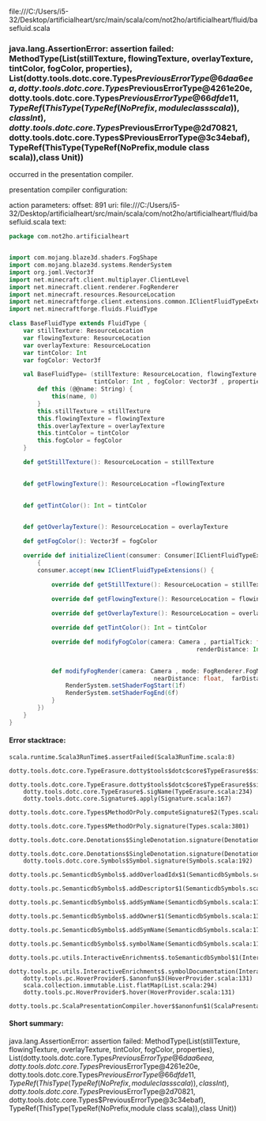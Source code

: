 file:///C:/Users/i5-32/Desktop/artificialheart/src/main/scala/com/not2ho/artificialheart/fluid/basefluid.scala
### java.lang.AssertionError: assertion failed: MethodType(List(stillTexture, flowingTexture, overlayTexture, tintColor, fogColor, properties), List(dotty.tools.dotc.core.Types$PreviousErrorType@6daa6eea, dotty.tools.dotc.core.Types$PreviousErrorType@4261e20e, dotty.tools.dotc.core.Types$PreviousErrorType@66dfde11, TypeRef(ThisType(TypeRef(NoPrefix,module class scala)),class Int), dotty.tools.dotc.core.Types$PreviousErrorType@2d70821, dotty.tools.dotc.core.Types$PreviousErrorType@3c34ebaf), TypeRef(ThisType(TypeRef(NoPrefix,module class scala)),class Unit))

occurred in the presentation compiler.

presentation compiler configuration:


action parameters:
offset: 891
uri: file:///C:/Users/i5-32/Desktop/artificialheart/src/main/scala/com/not2ho/artificialheart/fluid/basefluid.scala
text:
```scala
package com.not2ho.artificialheart


import com.mojang.blaze3d.shaders.FogShape
import com.mojang.blaze3d.systems.RenderSystem
import org.joml.Vector3f
import net.minecraft.client.multiplayer.ClientLevel
import net.minecraft.client.renderer.FogRenderer
import net.minecraft.resources.ResourceLocation
import net.minecraftforge.client.extensions.common.IClientFluidTypeExtensions
import net.minecraftforge.fluids.FluidType

class BaseFluidType extends FluidType {
    var stillTexture: ResourceLocation
    var flowingTexture: ResourceLocation
    var overlayTexture: ResourceLocation
    var tintColor: Int
    var fogColor: Vector3f

    val BaseFluidType= (stillTexture: ResourceLocation, flowingTexture: ResourceLocation, overlayTexture: ResourceLocation ,
                        tintColor: Int , fogColor: Vector3f , properties: Properties ) => {
        def this (@@name: String) {
            this(name, 0)
        }
        this.stillTexture = stillTexture
        this.flowingTexture = flowingTexture
        this.overlayTexture = overlayTexture
        this.tintColor = tintColor
        this.fogColor = fogColor
    }

    def getStillTexture(): ResourceLocation = stillTexture
    

    def getFlowingTexture(): ResourceLocation =flowingTexture
    

    def getTintColor(): Int = tintColor
    

    def getOverlayTexture(): ResourceLocation = overlayTexture

    def getFogColor(): Vector3f = fogColor

    override def initializeClient(consumer: Consumer[IClientFluidTypeExtensions]):void = 
        {
        consumer.accept(new IClientFluidTypeExtensions() {

            override def getStillTexture(): ResourceLocation = stillTexture
            
            override def getFlowingTexture(): ResourceLocation = flowingTexture

            override def getOverlayTexture(): ResourceLocation = overlayTexture

            override def getTintColor(): Int = tintColor

            override def modifyFogColor(camera: Camera , partialTick: float , level: ClientLevel ,
                                                     renderDistance: Int, darkenWorldAmount: float, fluidFogColor: Vector3f):Vector3f = fogColor
        

            def modifyFogRender(camera: Camera , mode: FogRenderer.FogMode , renderDistance: float, partialTick: float,
                                         nearDistance: float,  farDistance: float,  shape: FogShape):void = {
                RenderSystem.setShaderFogStart(1f)
                RenderSystem.setShaderFogEnd(6f)
            }
        })
    }
}
```



#### Error stacktrace:

```
scala.runtime.Scala3RunTime$.assertFailed(Scala3RunTime.scala:8)
	dotty.tools.dotc.core.TypeErasure.dotty$tools$dotc$core$TypeErasure$$sigName(TypeErasure.scala:950)
	dotty.tools.dotc.core.TypeErasure.dotty$tools$dotc$core$TypeErasure$$sigName(TypeErasure.scala:951)
	dotty.tools.dotc.core.TypeErasure$.sigName(TypeErasure.scala:234)
	dotty.tools.dotc.core.Signature$.apply(Signature.scala:167)
	dotty.tools.dotc.core.Types$MethodOrPoly.computeSignature$2(Types.scala:3776)
	dotty.tools.dotc.core.Types$MethodOrPoly.signature(Types.scala:3801)
	dotty.tools.dotc.core.Denotations$SingleDenotation.signature(Denotations.scala:618)
	dotty.tools.dotc.core.Denotations$SingleDenotation.signature(Denotations.scala:608)
	dotty.tools.dotc.core.Symbols$Symbol.signature(Symbols.scala:192)
	dotty.tools.pc.SemanticdbSymbols$.addOverloadIdx$1(SemanticdbSymbols.scala:154)
	dotty.tools.pc.SemanticdbSymbols$.addDescriptor$1(SemanticdbSymbols.scala:175)
	dotty.tools.pc.SemanticdbSymbols$.addSymName(SemanticdbSymbols.scala:179)
	dotty.tools.pc.SemanticdbSymbols$.addOwner$1(SemanticdbSymbols.scala:134)
	dotty.tools.pc.SemanticdbSymbols$.addSymName(SemanticdbSymbols.scala:178)
	dotty.tools.pc.SemanticdbSymbols$.symbolName(SemanticdbSymbols.scala:117)
	dotty.tools.pc.utils.InteractiveEnrichments$.toSemanticdbSymbol$1(InteractiveEnrichments.scala:272)
	dotty.tools.pc.utils.InteractiveEnrichments$.symbolDocumentation(InteractiveEnrichments.scala:273)
	dotty.tools.pc.HoverProvider$.$anonfun$3(HoverProvider.scala:131)
	scala.collection.immutable.List.flatMap(List.scala:294)
	dotty.tools.pc.HoverProvider$.hover(HoverProvider.scala:131)
	dotty.tools.pc.ScalaPresentationCompiler.hover$$anonfun$1(ScalaPresentationCompiler.scala:376)
```
#### Short summary: 

java.lang.AssertionError: assertion failed: MethodType(List(stillTexture, flowingTexture, overlayTexture, tintColor, fogColor, properties), List(dotty.tools.dotc.core.Types$PreviousErrorType@6daa6eea, dotty.tools.dotc.core.Types$PreviousErrorType@4261e20e, dotty.tools.dotc.core.Types$PreviousErrorType@66dfde11, TypeRef(ThisType(TypeRef(NoPrefix,module class scala)),class Int), dotty.tools.dotc.core.Types$PreviousErrorType@2d70821, dotty.tools.dotc.core.Types$PreviousErrorType@3c34ebaf), TypeRef(ThisType(TypeRef(NoPrefix,module class scala)),class Unit))